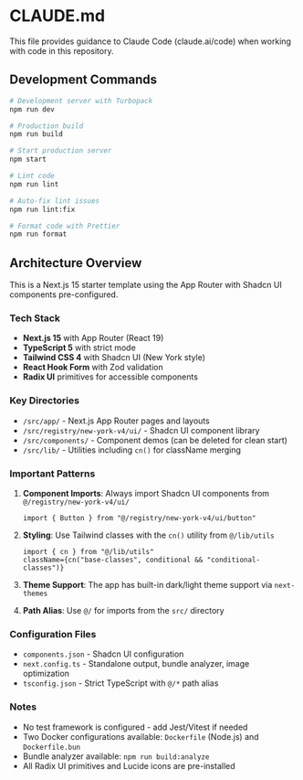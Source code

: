 # CLAUDE.md

This file provides guidance to Claude Code (claude.ai/code) when working with code in this repository.

## Development Commands

```bash
# Development server with Turbopack
npm run dev

# Production build
npm run build

# Start production server
npm start

# Lint code
npm run lint

# Auto-fix lint issues
npm run lint:fix

# Format code with Prettier
npm run format
```

## Architecture Overview

This is a Next.js 15 starter template using the App Router with Shadcn UI components pre-configured.

### Tech Stack
- **Next.js 15** with App Router (React 19)
- **TypeScript 5** with strict mode
- **Tailwind CSS 4** with Shadcn UI (New York style)
- **React Hook Form** with Zod validation
- **Radix UI** primitives for accessible components

### Key Directories
- `/src/app/` - Next.js App Router pages and layouts
- `/src/registry/new-york-v4/ui/` - Shadcn UI component library
- `/src/components/` - Component demos (can be deleted for clean start)
- `/src/lib/` - Utilities including `cn()` for className merging

### Important Patterns

1. **Component Imports**: Always import Shadcn UI components from `@/registry/new-york-v4/ui/`
   ```tsx
   import { Button } from "@/registry/new-york-v4/ui/button"
   ```

2. **Styling**: Use Tailwind classes with the `cn()` utility from `@/lib/utils`
   ```tsx
   import { cn } from "@/lib/utils"
   className={cn("base-classes", conditional && "conditional-classes")}
   ```

3. **Theme Support**: The app has built-in dark/light theme support via `next-themes`

4. **Path Alias**: Use `@/` for imports from the `src/` directory

### Configuration Files
- `components.json` - Shadcn UI configuration
- `next.config.ts` - Standalone output, bundle analyzer, image optimization
- `tsconfig.json` - Strict TypeScript with `@/*` path alias

### Notes
- No test framework is configured - add Jest/Vitest if needed
- Two Docker configurations available: `Dockerfile` (Node.js) and `Dockerfile.bun`
- Bundle analyzer available: `npm run build:analyze`
- All Radix UI primitives and Lucide icons are pre-installed